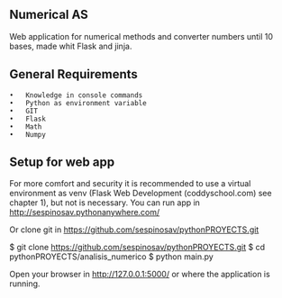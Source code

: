 ## Numerical AS

Web application for numerical methods and converter numbers until 10 bases, made whit Flask and jinja.

## General Requirements
    •	Knowledge in console commands
    •	Python as environment variable
    •	GIT
    •	Flask
    •	Math
    •	Numpy
    
## Setup for web app

For more comfort and security it is recommended to use a virtual environment as venv (Flask Web Development (coddyschool.com) see chapter 1), but not is necessary.
You can run app in http://sespinosav.pythonanywhere.com/

Or clone git in https://github.com/sespinosav/pythonPROYECTS.git 

$ git clone https://github.com/sespinosav/pythonPROYECTS.git 
$ cd pythonPROYECTS/analisis_numerico
$ python  main.py

Open your browser in http://127.0.0.1:5000/ or where the application is running.
